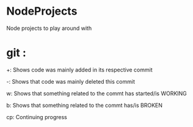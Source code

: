 # NodeProjects
Node projects to play around with 

# git : 

+: Shows code was mainly added in its respective commit 

-: Shows that code was mainly deleted this commit 

w: Shows that something related to the commt has started/is WORKING 

b: Shows that something related to the commt has/is BROKEN

cp: Continuing progress
